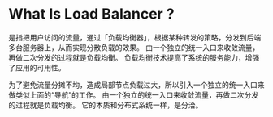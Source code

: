 # What Is Load Balancer ?

是指把用户访问的流量，通过「负载均衡器」，根据某种转发的策略，分发到后端多台服务器上，从而实现分散负载的效果。
由一个独立的统一入口来收敛流量，再做二次分发的过程就是负载均衡。
负载均衡技术提高了系统的服务能力，增强了应用的可用性。

为了避免流量分摊不均，造成局部节点负载过大，所以引入一个独立的统一入口来做类似上面的“导航”的工作。
由一个独立的统一入口来收敛流量，再做二次分发的过程就是负载均衡。
它的本质和分布式系统一样，是分治。

